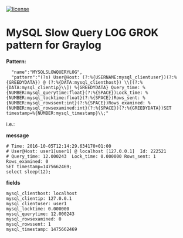 [![license](https://img.shields.io/github/license/mashape/apistatus.svg?maxAge=2592000)](https://opensource.org/licenses/MIT)


# MySQL Slow Query LOG GROK pattern for Graylog

**Pattern:**

      "name":"MYSQLSLOWQUERYLOG",
      "pattern":"(?s) User@Host: (?:%{USERNAME:mysql_clientuser})(?:%{GREEDYDATA}) @ (?:%{DATA:mysql_clienthost}) \\[(?:%{DATA:mysql_clientip}\\]) %{GREEDYDATA} Query_time: %{NUMBER:mysql_querytime:float}(?:%{SPACE})Lock_time: %{NUMBER:mysql_locktime:float}(?:%{SPACE})Rows_sent: %{NUMBER:mysql_rowssent:int}(?:%{SPACE})Rows_examined: %{NUMBER:mysql_rowsexamined:int}(?:%{SPACE})(?:%{GREEDYDATA})SET timestamp=%{NUMBER:mysql_timestamp}\\;"

i.e.:

**message**

    # Time: 2016-10-05T12:14:29.634170+01:00
    # User@Host: user1[user1] @ localhost [127.0.0.1]  Id: 222521
    # Query_time: 12.000243  Lock_time: 0.000000 Rows_sent: 1  Rows_examined: 0
    SET timestamp=1475662469;
    select sleep(12);

**fields**

    mysql_clienthost: localhost
    mysql_clientip: 127.0.0.1
    mysql_clientuser: user1
    mysql_locktime: 0.000000
    mysql_querytime: 12.000243
    mysql_rowsexamined: 0
    mysql_rowssent: 1
    mysql_timestamp: 1475662469

